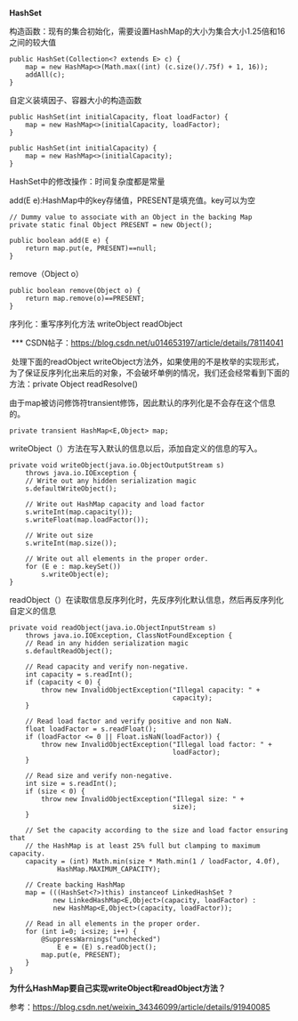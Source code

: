**HashSet**

构造函数：现有的集合初始化，需要设置HashMap的大小为集合大小1.25倍和16之间的较大值

```
public HashSet(Collection<? extends E> c) {
    map = new HashMap<>(Math.max((int) (c.size()/.75f) + 1, 16));
    addAll(c);
}
```

自定义装填因子、容器大小的构造函数

```
public HashSet(int initialCapacity, float loadFactor) {
    map = new HashMap<>(initialCapacity, loadFactor);
}
 
public HashSet(int initialCapacity) {
    map = new HashMap<>(initialCapacity);
}
```



HashSet中的修改操作：时间复杂度都是常量

add(E e):HashMap中的key存储值，PRESENT是填充值。key可以为空

```
// Dummy value to associate with an Object in the backing Map
private static final Object PRESENT = new Object();
```

```
public boolean add(E e) {
    return map.put(e, PRESENT)==null;
}
```

remove（Object o）

```
public boolean remove(Object o) {
    return map.remove(o)==PRESENT;
}
```

序列化：重写序列化方法 writeObject readObject

​		*** CSDN帖子：https://blog.csdn.net/u014653197/article/details/78114041

​		处理下面的readObject  writeObject方法外，如果使用的不是枚举的实现形式，为了保证反序列化出来后的对象，不会破坏单例的情况，我们还会经常看到下面的方法：private Object readResolve()

由于map被访问修饰符transient修饰，因此默认的序列化是不会存在这个信息的。

```
private transient HashMap<E,Object> map;
```

writeObject（）方法在写入默认的信息以后，添加自定义的信息的写入。

```
private void writeObject(java.io.ObjectOutputStream s)
    throws java.io.IOException {
    // Write out any hidden serialization magic
    s.defaultWriteObject();

    // Write out HashMap capacity and load factor
    s.writeInt(map.capacity());
    s.writeFloat(map.loadFactor());

    // Write out size
    s.writeInt(map.size());

    // Write out all elements in the proper order.
    for (E e : map.keySet())
        s.writeObject(e);
}
```

readObject（）在读取信息反序列化时，先反序列化默认信息，然后再反序列化自定义的信息

```
private void readObject(java.io.ObjectInputStream s)
    throws java.io.IOException, ClassNotFoundException {
    // Read in any hidden serialization magic
    s.defaultReadObject();

    // Read capacity and verify non-negative.
    int capacity = s.readInt();
    if (capacity < 0) {
        throw new InvalidObjectException("Illegal capacity: " +
                                         capacity);
    }

    // Read load factor and verify positive and non NaN.
    float loadFactor = s.readFloat();
    if (loadFactor <= 0 || Float.isNaN(loadFactor)) {
        throw new InvalidObjectException("Illegal load factor: " +
                                         loadFactor);
    }

    // Read size and verify non-negative.
    int size = s.readInt();
    if (size < 0) {
        throw new InvalidObjectException("Illegal size: " +
                                         size);
    }

    // Set the capacity according to the size and load factor ensuring that
    // the HashMap is at least 25% full but clamping to maximum capacity.
    capacity = (int) Math.min(size * Math.min(1 / loadFactor, 4.0f),
            HashMap.MAXIMUM_CAPACITY);

    // Create backing HashMap
    map = (((HashSet<?>)this) instanceof LinkedHashSet ?
           new LinkedHashMap<E,Object>(capacity, loadFactor) :
           new HashMap<E,Object>(capacity, loadFactor));

    // Read in all elements in the proper order.
    for (int i=0; i<size; i++) {
        @SuppressWarnings("unchecked")
            E e = (E) s.readObject();
        map.put(e, PRESENT);
    }
}
```

**为什么HashMap要自己实现writeObject和readObject方法？**

参考：https://blog.csdn.net/weixin_34346099/article/details/91940085